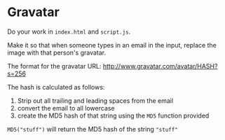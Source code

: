 # Gravatar

Do your work in `index.html` and `script.js`.


Make it so that when someone types in an email in the input, replace the image with that person's gravatar.

The format for the gravatar URL: http://www.gravatar.com/avatar/HASH?s=256

The hash is calculated as follows:
  1. Strip out all trailing and leading spaces from the email
  2. convert the email to all lowercase
  3. create the MD5 hash of that string using the `MD5` function provided

`MD5("stuff")` will return the MD5 hash of the string `"stuff"`
